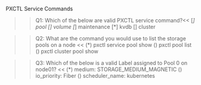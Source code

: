PXCTL Service Commands


>>Q1: Which of the below are valid PXCTL service command?<< 
[*] pool
[] volume
[*] maintenance
[*] kvdb
[] cluster


>>Q2: What are the command you would use to list the storage pools on a node << 
(*) pxctl service pool show
() pxctl pool list
() pxctl cluster pool show


>>Q3: Which of the below is a valid Label assigned to Pool 0 on node01? <<
(*) medium: STORAGE_MEDIUM_MAGNETIC
() io_priority: Fiber
() scheduler_name: kubernetes
